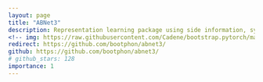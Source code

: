 ```yaml
---
layout: page
title: "ABNet3"
description: Representation learning package using side information, system for subword modeling for Zeroresource challenge.
<!-- img: https://raw.githubusercontent.com/Cadene/bootstrap.pytorch/master/docs/source/_static/img/bootstrap-logo-dark.png -->
redirect: https://github.com/bootphon/abnet3/
github: https://github.com/bootphon/abnet3/
# github_stars: 128
importance: 1
---
```

